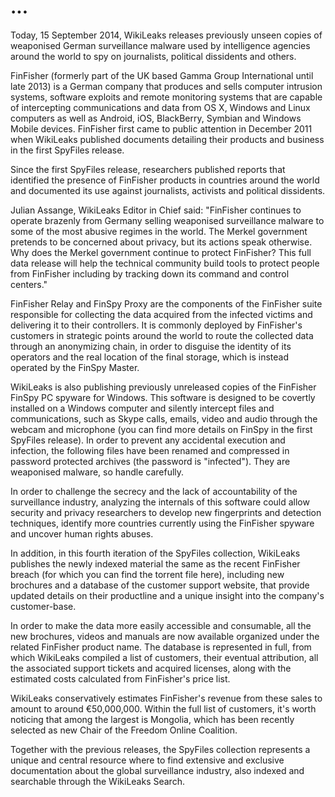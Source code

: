 # ...



Today, 15 September 2014, WikiLeaks releases previously unseen copies of weaponised German surveillance malware used by intelligence agencies around the world to spy on journalists, political dissidents and others.

FinFisher (formerly part of the UK based Gamma Group International until late 2013) is a German company that produces and sells computer intrusion systems, software exploits and remote monitoring systems that are capable of intercepting communications and data from OS X, Windows and Linux computers as well as Android, iOS, BlackBerry, Symbian and Windows Mobile devices. FinFisher first came to public attention in December 2011 when WikiLeaks published documents detailing their products and business in the first SpyFiles release.

Since the first SpyFiles release, researchers published reports that identified the presence of FinFisher products in countries around the world and documented its use against journalists, activists and political dissidents.

Julian Assange, WikiLeaks Editor in Chief said: "FinFisher continues to operate brazenly from Germany selling weaponised surveillance malware to some of the most abusive regimes in the world. The Merkel government pretends to be concerned about privacy, but its actions speak otherwise. Why does the Merkel government continue to protect FinFisher? This full data release will help the technical community build tools to protect people from FinFisher including by tracking down its command and control centers."

FinFisher Relay and FinSpy Proxy are the components of the FinFisher suite responsible for collecting the data acquired from the infected victims and delivering it to their controllers. It is commonly deployed by FinFisher's customers in strategic points around the world to route the collected data through an anonymizing chain, in order to disguise the identity of its operators and the real location of the final storage, which is instead operated by the FinSpy Master.

WikiLeaks is also publishing previously unreleased copies of the FinFisher FinSpy PC spyware for Windows. This software is designed to be covertly installed on a Windows computer and silently intercept files and communications, such as Skype calls, emails, video and audio through the webcam and microphone (you can find more details on FinSpy in the first SpyFiles release). In order to prevent any accidental execution and infection, the following files have been renamed and compressed in password protected archives (the password is "infected"). They are weaponised malware, so handle carefully.

In order to challenge the secrecy and the lack of accountability of the surveillance industry, analyzing the internals of this software could allow security and privacy researchers to develop new fingerprints and detection techniques, identify more countries currently using the FinFisher spyware and uncover human rights abuses.

In addition, in this fourth iteration of the SpyFiles collection, WikiLeaks publishes the newly indexed material the same as the recent FinFisher breach (for which you can find the torrent file here), including new brochures and a database of the customer support website, that provide updated details on their productline and a unique insight into the company's customer-base.

In order to make the data more easily accessible and consumable, all the new brochures, videos and manuals are now available organized under the related FinFisher product name. The database is represented in full, from which WikiLeaks compiled a list of customers, their eventual attribution, all the associated support tickets and acquired licenses, along with the estimated costs calculated from FinFisher's price list.

WikiLeaks conservatively estimates FinFisher's revenue from these sales to amount to around €50,000,000. Within the full list of customers, it's worth noticing that among the largest is Mongolia, which has been recently selected as new Chair of the Freedom Online Coalition.

Together with the previous releases, the SpyFiles collection represents a unique and central resource where to find extensive and exclusive documentation about the global surveillance industry, also indexed and searchable through the WikiLeaks Search.
